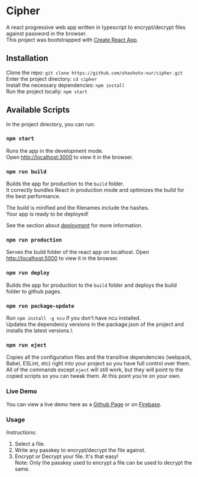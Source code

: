 # Cipher

A react progressive web app written in typescript to encrypt/decrypt files against password in the browser.\
This project was bootstrapped with [Create React App](https://github.com/facebook/create-react-app).

## Installation

Clone the repo: `git clone https://github.com/shashoto-nur/cipher.git`\
Enter the project directory: `cd cipher`\
Install the necessary dependencies: `npm install`\
Run the project locally: `npm start`

## Available Scripts

In the project directory, you can run:

### `npm start`

Runs the app in the development mode.\
Open [http://localhost:3000](http://localhost:3000) to view it in the browser.

### `npm run build`

Builds the app for production to the `build` folder.\
It correctly bundles React in production mode and optimizes the build for the best performance.

The build is minified and the filenames include the hashes.\
Your app is ready to be deployed!

See the section about [deployment](https://facebook.github.io/create-react-app/docs/deployment) for more information.

### `npm run production`

Serves the build folder of the react app on localhost.
Open [http://localhost:5000](http://localhost:5000) to view it in the browser.

### `npm run deploy`

Builds the app for production to the `build` folder and deploys the build folder to github pages.

### `npm run package-update`

Run `npm install -g ncu` if you don't have ncu installed.\
Updates the dependency versions in the package.json of the project and installs the latest versions.\

### `npm run eject`

Copies all the configuration files and the transitive dependencies (webpack, Babel, ESLint, etc) right into your project so you have full control over them. All of the commands except `eject` will still work, but they will point to the copied scripts so you can tweak them. At this point you’re on your own.

### Live Demo

You can view a live demo here as a [Github Page](https://shashoto-nur.github.io/cipher) or on [Firebase](https://cipher-72c2a.firebaseapp.com/).

### Usage

Instructions:

1. Select a file.
2. Write any passkey to encrypt/decrypt the file against.
3. Encrypt or Decrypt your file. It's that easy!\
Note: Only the passkey used to encrypt a file can be used to decrypt the same.
